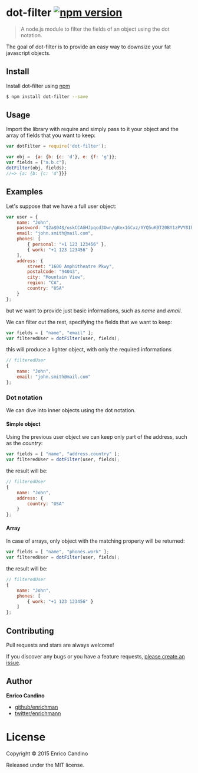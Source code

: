 # dot-filter [![npm version](https://badge.fury.io/js/dot-filter.svg)](https://badge.fury.io/js/dot-filter)

> A node.js module to filter the fields of an object using the dot notation.

The goal of dot-filter is to provide an easy way to downsize your fat javascript objects.


## Install

Install dot-filter using [npm](https://www.npmjs.com/)

```sh
$ npm install dot-filter --save
```

## Usage

Import the library with require and simply pass to it your object and the array of fields that you want to keep:

```js
var dotFilter = require('dot-filter');

var obj =  {a: {b: {c: 'd'}, e: {f: 'g'}};
var fields = ["a.b.c"];
dotFilter(obj, fields);
//=> {a: {b: {c: 'd'}}}
```

## Examples

Let's suppose that we have a full user object:

```js
var user = {
    name: "John",
    password: "$2a$04$/oskCCAGHJpqcd3Uwn/gKex1GCxz/XYQ5uK0T20BY1zPVY8IhNHZG",
    email: "john.smith@mail.com",
    phones: [
        { personal: "+1 123 123456" },
        { work: "+1 123 123456" }
    ],
    address: {
        street: "1600 Amphitheatre Pkwy",
        postalCode: "94043",
        city: "Mountain View",
        region: "CA",
        country: "USA"
    }
};
```

but we want to provide just basic informations, such as *name* and *email*.

We can filter out the rest, specifying the fields that we want to keep:

```js
var fields = [ "name", "email" ];
var filteredUser = dotFilter(user, fields);
```

this will produce a lighter object, with only the required informations


```js
// filteredUser
{
    name: "John",
    email: "john.smith@mail.com"
};
```

### Dot notation

We can dive into inner objects using the dot notation.

#### Simple object

Using the previous user object we can keep only part of the address, such as the *country*:

```js
var fields = [ "name", "address.country" ];
var filteredUser = dotFilter(user, fields);
```

the result will be:

```js
// filteredUser
{
    name: "John",
    address: {
        country: "USA"
    }
};
```

#### Array

In case of arrays, only object with the matching property will be returned:

```js
var fields = [ "name", "phones.work" ];
var filteredUser = dotFilter(user, fields);
```

the result will be:

```js
// filteredUser
{
    name: "John",
    phones: [
        { work: "+1 123 123456" }
    ]
};
```

## Contributing

Pull requests and stars are always welcome!

If you discover any bugs or you have a feature requests, [please create an issue](https://github.com/enrichman/dot-filter/issues/new).

## Author

**Enrico Candino**

+ [github/enrichman](https://github.com/enrichman)
+ [twitter/enrichmann](https://twitter.com/enrichmann)

# License

Copyright © 2015 Enrico Candino

Released under the MIT license.
